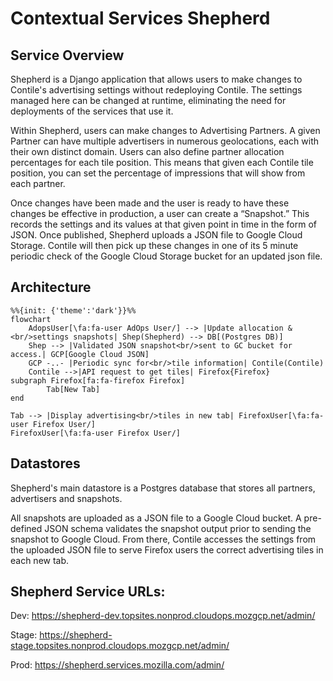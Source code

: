 # Contextual Services Shepherd

## Service Overview

Shepherd is a Django application that allows users to make changes to Contile's advertising settings without redeploying Contile.
The settings managed here can be changed at runtime, eliminating the need for deployments of the services that use it.

Within Shepherd, users can make changes to Advertising Partners.
A given Partner can have multiple advertisers in numerous geolocations, each with their own distinct domain.
Users can also define partner allocation percentages for each tile position.
This means that given each Contile tile position, you can set the percentage of impressions that will show from each partner.

Once changes have been made and the user is ready to have these changes be effective in production, a user can create a “Snapshot.”
This records the settings and its values at that given point in time in the form of JSON.
Once published, Shepherd uploads a JSON file to Google Cloud Storage.
Contile will then pick up these changes in one of its 5 minute periodic check of the Google Cloud Storage bucket for an updated json file.

## Architecture
```mermaid
%%{init: {'theme':'dark'}}%%
flowchart
    AdopsUser[\fa:fa-user AdOps User/] --> |Update allocation &<br/>settings snapshots| Shep(Shepherd) --> DB[(Postgres DB)]
    Shep --> |Validated JSON snapshot<br/>sent to GC bucket for access.| GCP[Google Cloud JSON]
    GCP -..- |Periodic sync for<br/>tile information| Contile(Contile)
    Contile -->|API request to get tiles| Firefox{Firefox}
subgraph Firefox[fa:fa-firefox Firefox]
        Tab[New Tab] 
end

Tab --> |Display advertising<br/>tiles in new tab| FirefoxUser[\fa:fa-user Firefox User/]
FirefoxUser[\fa:fa-user Firefox User/]
```

## Datastores
Shepherd's main datastore is a Postgres database that stores all partners, advertisers and snapshots.

All snapshots are uploaded as a JSON file to a Google Cloud bucket.
A pre-defined JSON schema validates the snapshot output prior to sending the snapshot to Google Cloud.
From there, Contile accesses the settings from the uploaded JSON file to serve Firefox users the correct advertising tiles in each new tab.

## Shepherd Service URLs:

Dev: https://shepherd-dev.topsites.nonprod.cloudops.mozgcp.net/admin/

Stage: https://shepherd-stage.topsites.nonprod.cloudops.mozgcp.net/admin/

Prod: https://shepherd.services.mozilla.com/admin/